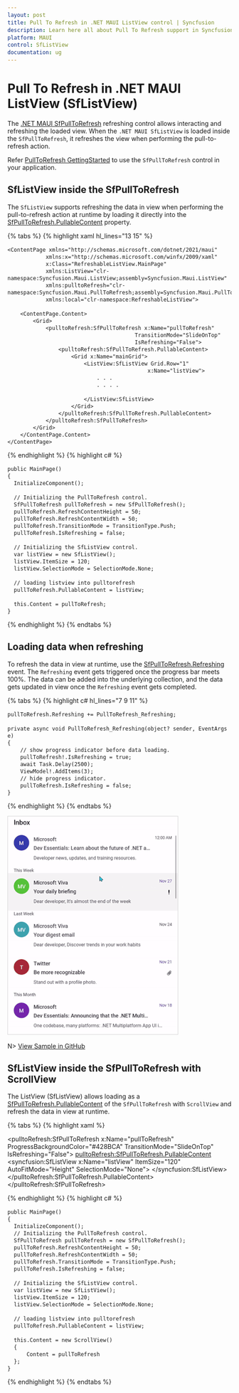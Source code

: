 ```yaml
---
layout: post
title: Pull To Refresh in .NET MAUI ListView control | Syncfusion
description: Learn here all about Pull To Refresh support in Syncfusion .NET MAUI ListView (SfListView) control, its elements and more.
platform: MAUI
control: SfListView
documentation: ug
---
```


# Pull To Refresh in .NET MAUI ListView (SfListView)

The [.NET MAUI SfPullToRefresh](https://help.syncfusion.com/maui/pull-to-refresh/getting-started) refreshing control allows interacting and refreshing the loaded view. When the `.NET MAUI SfListView` is loaded inside the `SfPullToRefresh`, it refreshes the view when performing the pull-to-refresh action.

Refer [PullToRefresh GettingStarted](https://help.syncfusion.com/maui/pull-to-refresh/getting-started) to use the `SfPullToRefresh` control in your application.

## SfListView inside the SfPullToRefresh

The `SfListView` supports refreshing the data in view when performing the pull-to-refresh action at runtime by loading it directly into the [SfPullToRefresh.PullableContent](https://help.syncfusion.com/cr/maui/Syncfusion.Maui.PullToRefresh.SfPullToRefresh.html#Syncfusion_Maui_PullToRefresh_SfPullToRefresh_PullableContent) property.

{% tabs %}
{% highlight xaml hl_lines="13 15" %}

    <ContentPage xmlns="http://schemas.microsoft.com/dotnet/2021/maui"
                xmlns:x="http://schemas.microsoft.com/winfx/2009/xaml"
                x:Class="RefreshableListView.MainPage"
                xmlns:ListView="clr-namespace:Syncfusion.Maui.ListView;assembly=Syncfusion.Maui.ListView"
                xmlns:pulltoRefresh="clr-namespace:Syncfusion.Maui.PullToRefresh;assembly=Syncfusion.Maui.PullToRefresh"
                xmlns:local="clr-namespace:RefreshableListView">

        <ContentPage.Content>
            <Grid>
                <pulltoRefresh:SfPullToRefresh x:Name="pullToRefresh"
                                            TransitionMode="SlideOnTop"
                                            IsRefreshing="False">
                    <pulltoRefresh:SfPullToRefresh.PullableContent>
                        <Grid x:Name="mainGrid">
                            <ListView:SfListView Grid.Row="1"
                                                x:Name="listView">
                                . . . 
                                . . . .

                            </ListView:SfListView>
                        </Grid>
                    </pulltoRefresh:SfPullToRefresh.PullableContent>
                </pulltoRefresh:SfPullToRefresh>
            </Grid>
        </ContentPage.Content>
    </ContentPage>
    
{% endhighlight %}
{% highlight c# %}

    public MainPage()
    {
      InitializeComponent();

      // Initializing the PullToRefresh control.
      SfPullToRefresh pullToRefresh = new SfPullToRefresh();
      pullToRefresh.RefreshContentHeight = 50;
      pullToRefresh.RefreshContentWidth = 50;
      pullToRefresh.TransitionMode = TransitionType.Push;
      pullToRefresh.IsRefreshing = false;
      
      // Initializing the SfListView control.
      var listView = new SfListView();
      listView.ItemSize = 120;
      listView.SelectionMode = SelectionMode.None;
      
      // loading listview into pulltorefresh
      pullToRefresh.PullableContent = listView;
	  
	  this.Content = pullToRefresh;
    }
{% endhighlight %}
{% endtabs %}

## Loading data when refreshing

To refresh the data in view at runtime, use the [SfPullToRefresh.Refreshing](https://help.syncfusion.com/cr/maui/Syncfusion.Maui.PullToRefresh.SfPullToRefresh.html#Syncfusion_Maui_PullToRefresh_SfPullToRefresh_Refreshing) event. The `Refreshing` event gets triggered once the progress bar meets 100%. The data can be added into the underlying collection, and the data gets updated in view once the `Refreshing` event gets completed.

{% tabs %}
{% highlight c# hl_lines="7 9 11" %}

	pullToRefresh.Refreshing += PullToRefresh_Refreshing;
	
	private async void PullToRefresh_Refreshing(object? sender, EventArgs e)
    {
	    // show progress indicator before data loading.
        pullToRefresh!.IsRefreshing = true;
        await Task.Delay(2500);
        ViewModel!.AddItems(3);
		// hide progress indicator.
        pullToRefresh.IsRefreshing = false;
    }
{% endhighlight %}
{% endtabs %}

![Pull-to-refresh view in .NET MAUI ListView](Images/pull-to-refresh/net-maui-listview-slideontop.gif)

N> [View Sample in GitHub](https://github.com/SyncfusionExamples/load-listview-as-pullable-content-of-.net-maui-pull-to-refresh)

## SfListView inside the SfPullToRefresh with ScrollView 

The ListView (SfListView) allows loading as a [SfPullToRefresh.PullableContent](https://help.syncfusion.com/cr/maui/Syncfusion.Maui.PullToRefresh.SfPullToRefresh.html#Syncfusion_Maui_PullToRefresh_SfPullToRefresh_PullableContent) of the `SfPullToRefresh` with `ScrollView` and refresh the data in view at runtime.

{% tabs %}
{% highlight xaml %}

<ContentPage xmlns:pulltoRefresh="clr-namespace:Syncfusion.SfPullToRefresh.XForms;assembly=Syncfusion.SfPullToRefresh.XForms"
                xmlns:syncfusion="clr-namespace:Syncfusion.ListView.XForms;assembly=Syncfusion.SfListView.XForms" >
    <ScrollView>
      <pulltoRefresh:SfPullToRefresh x:Name="pullToRefresh" 
                                  ProgressBackgroundColor="#428BCA" 
                                  TransitionMode="SlideOnTop" 
                                  IsRefreshing="False">
        <pulltoRefresh:SfPullToRefresh.PullableContent>
                <syncfusion:SfListView x:Name="listView" 
                                      ItemSize="120" 
                                      AutoFitMode="Height" 
                                      SelectionMode="None">
                </syncfusion:SfListView>
        </pulltoRefresh:SfPullToRefresh.PullableContent>
      </pulltoRefresh:SfPullToRefresh>
    </ScrollView>
</ContentPage>

{% endhighlight %}
{% highlight c# %}

    public MainPage()
    {
      InitializeComponent();
      // Initializing the PullToRefresh control.
      SfPullToRefresh pullToRefresh = new SfPullToRefresh();
      pullToRefresh.RefreshContentHeight = 50;
      pullToRefresh.RefreshContentWidth = 50;
      pullToRefresh.TransitionMode = TransitionType.Push;
      pullToRefresh.IsRefreshing = false;

      // Initializing the SfListView control.
      var listView = new SfListView();
      listView.ItemSize = 120;
      listView.SelectionMode = SelectionMode.None;

      // loading listview into pulltorefresh
      pullToRefresh.PullableContent = listView;

      this.Content = new ScrollView()
      {
          Content = pullToRefresh
      };
    }
		
{% endhighlight %}
{% endtabs %}
